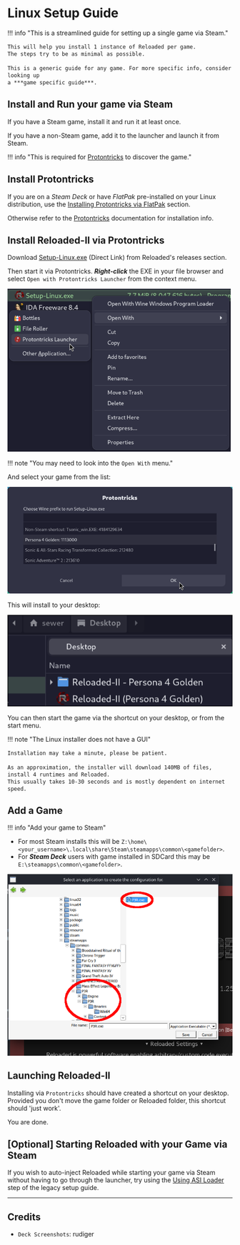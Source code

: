 # Linux Setup Guide

!!! info "This is a streamlined guide for setting up a single game via Steam."

    This will help you install 1 instance of Reloaded per game.
    The steps try to be as minimal as possible.

    This is a generic guide for any game. For more specific info, consider looking up
    a ***game specific guide***.

## Install and Run your game via Steam

If you have a Steam game, install it and run it at least once.

If you have a non-Steam game, add it to the launcher and launch it from Steam.

!!! info "This is required for [Protontricks] to discover the game."

## Install Protontricks

If you are on a *Steam Deck* or have *FlatPak* pre-installed on your Linux distribution,
use the [Installing Protontricks via FlatPak][protontricks-flatpak] section.

Otherwise refer to the [Protontricks] documentation for installation info.

## Install Reloaded-II via Protontricks

Download [Setup-Linux.exe] (Direct Link) from Reloaded's releases section.

Then start it via Protontricks. ***Right-click*** the EXE in your file browser and select `Open with Protontricks Launcher`
from the context menu.

![OpenWithProtontricks](./Images/OpenWithProtontricks.png)

!!! note "You may need to look into the `Open With` menu."

And select your game from the list:

![OpenWithProtontricks](./Images/ProtontricksLaunchGui.png)

This will install to your desktop:

![OnWine-InstallsToDesktop](./Images/OnWine-InstallsToDesktop.png)

You can then start the game via the shortcut on your desktop, or from the start menu.

!!! note "The Linux installer does not have a GUI"

    Installation may take a minute, please be patient.

    As an approximation, the installer will download 140MB of files, install 4 runtimes and Reloaded.
    This usually takes 10-30 seconds and is mostly dependent on internet speed.

## Add a Game

!!! info "Add your game to Steam"

- For most Steam installs this will be `Z:\home\<your_username>\.local\share\Steam\steamapps\common\<gamefolder>`.
- For ***Steam Deck*** users with game installed in SDCard this may be `E:\steamapps\common\<gamefolder>`.

![AddGameInReloaded](./Images/AddGameInReloaded-OnWine.png)

## Launching Reloaded-II

Installing via `Protontricks` should have created a shortcut on your desktop.
Provided you don't move the game folder or Reloaded folder, this shortcut should 'just work'.

You are done.

## [Optional] Starting Reloaded with your Game via Steam

If you wish to auto-inject Reloaded while starting your game via Steam without
having to go through the launcher, try using the [Using ASI Loader](./LinuxSetupGuide.md#using-asi-loader) step of the legacy setup guide.

-----------------------------

## Credits

- `Deck Screenshots`: rudiger

[Protontricks]: https://github.com/Matoking/protontricks
[Setup-Linux.exe]: https://github.com/Reloaded-Project/Reloaded-II/releases/latest/download/Setup-Linux.exe
[protontricks-flatpak]: ./LinuxSetupGuideNewExtra.md#installing-protontricks-via-flatpak
